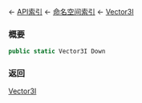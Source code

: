 ← [API索引](Api-Index) ← [命名空间索引](Namespace-Index) ← [Vector3I](VRageMath.Vector3I)

### 概要

```csharp
public static Vector3I Down
```

### 返回

[Vector3I](VRageMath.Vector3I)

